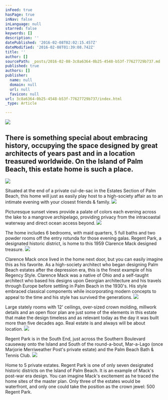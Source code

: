 ```yaml
---
inFeed: true
hasPage: true
inNav: false
inLanguage: null
starred: false
keywords: []
description: ''
datePublished: '2016-02-08T02:02:15.457Z'
dateModified: '2016-02-08T01:39:08.742Z'
title: ''
author: []
sourcePath: _posts/2016-02-08-3c8a6364-0b25-4548-b53f-77627729b737.md
published: true
authors: []
publisher:
  name: null
  domain: null
  url: null
  favicon: null
url: 3c8a6364-0b25-4548-b53f-77627729b737/index.html
_type: Article

---
```

![](https://the-grid-user-content.s3-us-west-2.amazonaws.com/7472bc7b-068c-4621-b63f-ce98f792554a.jpg)

There is something special about embracing history, occupying the space designed by great architects of years past and in a location treasured worldwide. On the Island of Palm Beach, this estate home is such a place. 
--
![](https://the-grid-user-content.s3-us-west-2.amazonaws.com/01083a6e-a0c7-4029-aec6-e8e4d92a4ea7.jpg)

Situated at the end of a private cul-de-sac in the Estates Section of Palm Beach, this home will just as easily play host to a high-society affair as to an intimate evening with your closest friends & family. ![](https://the-grid-user-content.s3-us-west-2.amazonaws.com/45e471ed-c32d-40a5-b075-ba7a5a46e96f.jpg)

Picturesque sunset views provide a palate of colors each evening across the lake to a mangrove archipelago, providing privacy from the intracoastal waterway and direct ocean access beyond. ![](https://the-grid-user-content.s3-us-west-2.amazonaws.com/52045c4e-2468-4a67-b813-6cac00047bb4.jpg)

The home includes 6 bedrooms, with maid quarters, 5 full baths and two powder rooms off the entry rotunda for those evening galas. Regent Park, a designated historic district, is home to this 1959 Clarence Mack designed treasure. ![](https://the-grid-user-content.s3-us-west-2.amazonaws.com/b7e31ee3-cf6f-4e40-b897-b2b5de1fa36a.jpg)

Clarence Mack once lived in the home next door, but you can easily imagine this as his favorite. As a high-society architect who began designing Palm Beach estates after the depression era, this is the finest example of his Regency Style. 
Clarence Mack was a native of Ohio and a self-taught architect who based his designs upon Georgian architecture and his travels through Europe before settling in Palm Beach in the 1930's. His style embraced classical components while incorporating modern concepts to appeal to the time and his style has survived the generations. ![](https://the-grid-user-content.s3-us-west-2.amazonaws.com/4714fc92-2b2b-481f-94ea-d68e52f8b7b4.jpg)

Large stately rooms with 12' ceilings, over-sized crown molding, millwork details and an open floor plan are just some of the elements in this estate that make the design timeless and as relevant today as the day it was built more than five decades ago. 
Real estate is and always will be about location. ![](https://the-grid-user-content.s3-us-west-2.amazonaws.com/eb799c2f-9729-4c2b-bc40-4fa4b10012bd.jpg)

Regent Park is in the South End, just across the Southern Boulevard causeway onto the Island and South of the round-a-bout, Mar-a-Lago (once Marjorie Merriweather Post's private estate) and the Palm Beach Bath & Tennis Club. ![](https://the-grid-user-content.s3-us-west-2.amazonaws.com/d94d03b2-0d3d-4afe-a2e8-64ad4167d1d4.jpg)

Home to 5 private estates. Regent Park is one of only seven designated historic districts on the Island of Palm Beach. It is an example of Mack's post-war era design. You can imagine Mack's excitement as he traced the home sites of the master plan. Only three of the estates would be waterfront, and only one could take the position as the crown jewel: 500 Regent Park.